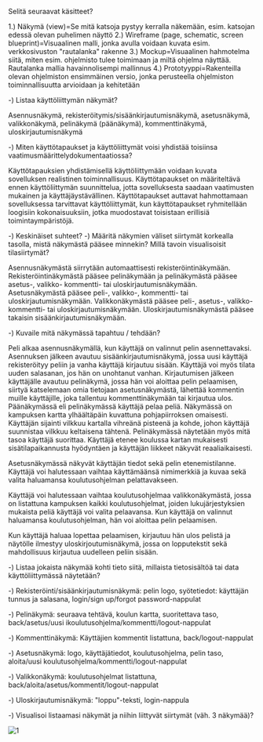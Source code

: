 Selitä seuraavat käsitteet?

1.) Näkymä (view)=Se mitä katsoja pystyy kerralla näkemään, esim. katsojan edessä olevan puhelimen näyttö
2.) Wireframe (page, schematic, screen blueprint)=Visuaalinen malli, jonka avulla voidaan kuvata esim. verkkosivuston "rautalanka" rakenne
3.) Mockup=Visuaalinen hahmotelma siitä, miten esim. ohjelmisto tulee toimimaan ja miltä ohjelma näyttää. Rautalanka mallia havainnolisempi mallinnus
4.) Prototyyppi=Rakenteilla olevan ohjelmiston ensimmäinen versio, jonka perusteella ohjelmiston toiminnallisuutta arvioidaan ja kehitetään

-) Listaa käyttöliittymän näkymät?

Asennusnäkymä, rekisteröitymis/sisäänkirjautumisnäkymä, asetusnäkymä, valikkonäkymä, pelinäkymä (päänäkymä), kommenttinäkymä, uloskirjautumisnäkymä

-) Miten käyttötapaukset ja käyttöliittymät voisi yhdistää toisiinsa vaatimusmäärittelydokumentaatiossa?

Käyttötapauksien yhdistämisellä käyttöliittymään voidaan kuvata sovelluksen realistinen toiminnallisuus. Käyttötapaukset on määriteltävä ennen käyttöliittymän suunnittelua, jotta sovelluksesta saadaan vaatimusten mukainen ja käyttäjäystävällinen. Käyttötapaukset auttavat hahmottamaan sovelluksessa tarvittavat käyttöliittymät, kun käyttötapaukset ryhmitellään loogisiin kokonaisuuksiin, jotka muodostavat toisistaan erillisiä toimintaympäristöjä.

-) Keskinäiset suhteet?
-) Määritä näkymien väliset siirtymät korkealla tasolla, mistä näkymästä pääsee minnekin? Millä tavoin visualisoisit tilasiirtymät?

Asennusnäkymästä siirrytään automaattisesti rekisteröintinäkymään. Rekisteröintinäkymästä pääsee pelinäkymään ja pelinäkymästä pääsee asetus-, valikko- kommentti- tai uloskirjautumisnäkymään. Asetusnäkymästä pääsee peli-, valikko-, kommentti- tai uloskirjautumisnäkymään. Valikkonäkymästä pääsee peli-, asetus-, valikko- kommentti- tai uloskirjautumisnäkymään. Uloskirjautumisnäkymästä pääsee takaisin sisäänkirjautumisnäkymään.

-) Kuvaile mitä näkymässä tapahtuu / tehdään?

Peli alkaa asennusnäkymällä, kun käyttäjä on valinnut pelin asennettavaksi. Asennuksen jälkeen avautuu sisäänkirjautumisnäkymä, jossa uusi käyttäjä rekisteröityy peliin ja vanha käyttäjä kirjautuu sisään. Käyttäjä voi myös tilata uuden salasanan, jos hän on unohtanut vanhan. 
Kirjautumisen jälkeen käyttäjälle avautuu pelinäkymä, jossa hän voi aloittaa pelin pelaamisen, siirtyä katselemaan omia tietojaan asetusnäkymästä, lähettää kommentin muille käyttäjille, joka tallentuu kommenttinäkymään tai kirjautua ulos. Päänäkymässä eli pelinäkymässä käyttäjä pelaa peliä. Näkymässä on kampuksen kartta ylhäältäpäin kuvattuna pohjapiirroksen omaisesti. Käyttäjän sijainti vilkkuu kartalla vihreänä pisteenä ja kohde, johon käyttäjä suunnistaa vilkkuu keltaisena tähtenä. Pelinäkymässä näytetään myös mitä tasoa käyttäjä suorittaa. Käyttäjä etenee koulussa kartan mukaisesti sisätilapaikannusta hyödyntäen ja käyttäjän liikkeet näkyvät reaaliaikaisesti.

Asetusnäkymässä näkyvät käyttäjän tiedot sekä pelin etenemistilanne. Käyttäjä voi halutessaan vaihtaa käyttämäänsä nimimerkkiä ja kuvaa sekä valita haluamansa koulutusohjelman pelattavakseen.

Käyttäjä voi halutessaan vaihtaa koulutusohjelmaa valikkonäkymästä, jossa on listattuna kampuksen kaikki koulutusohjelmat, joiden lukujärjestyksien mukaista peliä käyttäjä voi valita pelaavansa. Kun käyttäjä on valinnut haluamansa koulutusohjelman, hän voi aloittaa pelin pelaamisen.

Kun käyttäjä haluaa lopettaa pelaamisen, kirjautuu hän ulos pelistä ja näytölle ilmestyy uloskirjoutumisnäkymä, jossa on lopputekstit sekä mahdollisuus kirjautua uudelleen peliin sisään.

-) Listaa jokaista näkymää kohti tieto siitä, millaista tietosisältöä tai data käyttöliittymässä näytetään?

-) Rekisteröinti/sisäänkirjautumisnäkymä: pelin logo, syötetiedot: käyttäjän tunnus ja salasana, login/sign up/forgot password-nappulat

-) Pelinäkymä: seuraava tehtävä, koulun kartta, suoritettava taso, back/asetus/uusi ikoulutusohjelma/kommentti/logout-nappulat

-) Kommenttinäkymä: Käyttäjien kommentit listattuna, back/logout-nappulat

-) Asetusnäkymä: logo, käyttäjätiedot, koulutusohjelma, pelin taso, aloita/uusi koulutusohjelma/kommentti/logout-nappulat

-) Valikkonäkymä: koulutusohjelmat listattuna, back/aloita/asetus/kommentit/logout-nappulat

-) Uloskirjautumisnäkymä: "loppu"-teksti, login-nappula

-) Visualisoi listaamasi näkymät ja niihin liittyvät siirtymät (väh. 3 näkymää)?

![1](https://suursoho.mybalsamiq.com/projects/copyofthesisapp/prototype/Aloitussivu?key=0643d8a87dcd5357d976d8b955731d9ee004064a)
